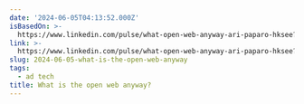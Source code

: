 ```yaml
---
date: '2024-06-05T04:13:52.000Z'
isBasedOn: >-
  https://www.linkedin.com/pulse/what-open-web-anyway-ari-paparo-hksee?utm_source=share&utm_medium=member_android&utm_campaign=share_via
link: >-
  https://www.linkedin.com/pulse/what-open-web-anyway-ari-paparo-hksee?utm_source=share&utm_medium=member_android&utm_campaign=share_via
slug: 2024-06-05-what-is-the-open-web-anyway
tags:
  - ad tech
title: What is the open web anyway?
---
```

 
